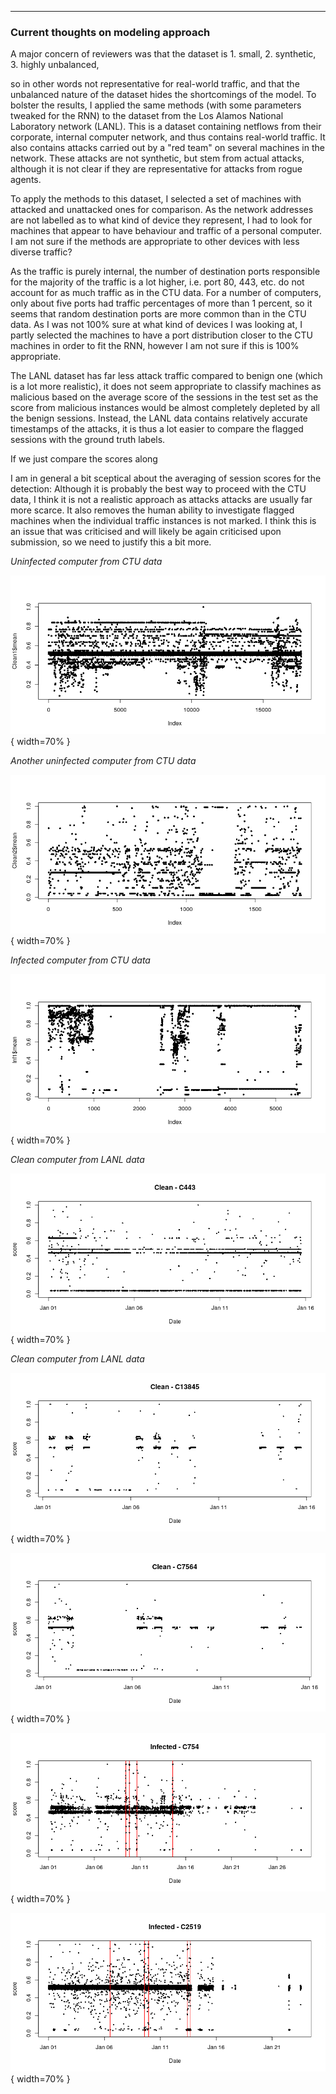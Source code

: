 ---


### Current thoughts on modeling approach

A major concern of reviewers was that the dataset is 
	1. small,
	2. synthetic,
	3. highly unbalanced,

so in other words not representative for real-world traffic, and that the unbalanced nature of the dataset hides the shortcomings of the model. To bolster the results, I applied the same methods (with some parameters tweaked for the RNN) to the dataset from the Los Alamos National Laboratory network (LANL). This is a dataset containing netflows from their corporate, internal computer network, and thus contains real-world traffic. It also contains attacks carried out by a "red team" on several machines in the network. These attacks are not synthetic, but stem from actual attacks, although it is not clear if they are representative for attacks from rogue agents.

To apply the methods to this dataset, I selected a set of machines with attacked and unattacked ones for comparison. As the network addresses are not labelled as to what kind of device they represent, I had to look for machines that appear to have behaviour and traffic of a personal computer. I am not sure if the methods are appropriate to other devices with less diverse traffic? 

As the traffic is purely internal, the number of destination ports responsible for the majority of the traffic is a lot higher, i.e. port 80, 443, etc. do not account for as much traffic as in the CTU data. For a number of computers, only about five ports had traffic percentages of more than 1 percent, so it seems that random destination ports are more common than in the CTU data. As I was not 100% sure at what kind of devices I was looking at, I partly selected the machines to have a port distribution closer to the CTU machines in order to fit the RNN, however I am not sure if this is 100% appropriate.




The LANL dataset has far less attack traffic compared to benign one (which is a lot more realistic), it does not seem appropriate to classify machines as malicious based on the average score of the sessions in the test set as the score from malicious instances would be almost completely depleted by all the benign sessions. Instead, the LANL data contains relatively accurate timestamps of the attacks, it is thus a lot easier to compare the flagged sessions with the ground truth labels. 

If we just compare the scores along 



I am in general a bit sceptical about the averaging of session scores for the detection:
Although it is probably the best way to proceed with the CTU data, I think it is not a realistic approach as attacks attacks are usually far more scarce. It also removes the human ability to investigate flagged machines when the individual traffic instances is not marked. I think this is an issue that was criticised and will likely be again criticised upon submission, so we need to justify this a bit more. 





*Uninfected computer from CTU data*

![Clean1_CTU](Clean1_CTU.png){ width=70% }







*Another uninfected computer from CTU data*

![Clean2_CTU](Clean2_CTU.png){ width=70% }



*Infected computer from CTU data*

![Inf1_CTU](Infected_CTU.png){ width=70% }

*Clean computer from LANL data*

![Clean1_LANL](Clean1.png){ width=70% }

*Clean computer from LANL data*

![Clean2_LANL](Clean2.png){ width=70% }

![Clean3_LANL](Clean3.png){ width=70% }

![Inf_LANL](Infected1.png){ width=70% }

![Inf2_LANL](Infected2.png){ width=70% }
